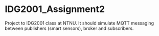 # IDG2001_Assignment2
Project to IDG2001 class at NTNU. It should simulate MQTT messaging between publishers (smart sensors), broker and subscribers.
